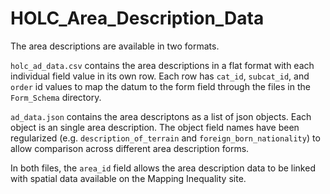 # HOLC_Area_Description_Data

The area descriptions are available in two formats.

`holc_ad_data.csv` contains the area descriptions in a flat format with each individual field value in its own row. Each row has `cat_id`, `subcat_id`, and `order` id values to map the datum to the form field through the files in the `Form_Schema` directory.

`ad_data.json` contains the area descriptons as a list of json objects. Each object is an single area description. The object field names have been regularized (e.g. `description_of_terrain` and `foreign_born_nationality`) to allow comparison across different area description forms.

In both files, the `area_id` field allows the area description data to be linked with spatial data available on the Mapping Inequality site.
